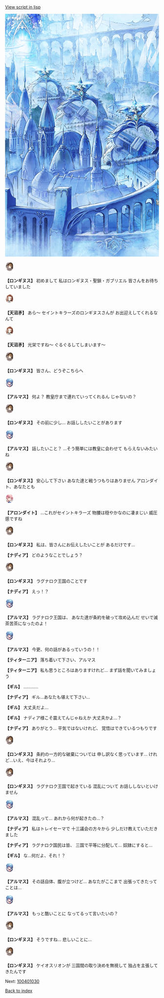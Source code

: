 [View script in lisp](../scripts/100401020.txt)

![400_angel_town_daytime.png](../images/backgrounds/400_angel_town_daytime.png)

<img src="../images/units/3300111.png" alt="3300111.png" height="34"/>

**【ロンギヌス】**
初めまして
私はロンギヌス・聖鎖・ガブリエル
皆さんをお待ちしていました

<img src="../images/units/3300411.png" alt="3300411.png" height="34"/>

**【天沼矛】**
あら～
セイントキラーズのロンギヌスさんが
お出迎えしてくれるなんて

<img src="../images/units/3300411.png" alt="3300411.png" height="34"/>

**【天沼矛】**
光栄ですね～
ぐるぐるしてしまいます～

<img src="../images/units/3300111.png" alt="3300111.png" height="34"/>

**【ロンギヌス】**
皆さん、どうぞこちらへ

<img src="../images/units/3103811.png" alt="3103811.png" height="34"/>

**【アルマス】**
何よ？
教皇庁まで連れていってくれるん
じゃないの？

<img src="../images/units/3300111.png" alt="3300111.png" height="34"/>

**【ロンギヌス】**
その前に少し…
お話ししたいことがあります

<img src="../images/units/3103811.png" alt="3103811.png" height="34"/>

**【アルマス】**
話したいこと？
…そう簡単には教皇に会わせて
もらえないみたいね

<img src="../images/units/3300111.png" alt="3300111.png" height="34"/>

**【ロンギヌス】**
安心して下さい
あなた達と戦うつもりはありません
アロンダイト、あなたとも

<img src="../images/units/3100711.png" alt="3100711.png" height="34"/>

**【アロンダイト】**
…これがセイントキラーズ
物腰は穏やかなのに凄まじい
威圧感ですね

<img src="../images/units/3300111.png" alt="3300111.png" height="34"/>

**【ロンギヌス】**
私は、皆さんにお伝えしたいことが
あるだけです…

**【ナディア】**
どのようなことでしょう？

<img src="../images/units/3300111.png" alt="3300111.png" height="34"/>

**【ロンギヌス】**
ラグナロク王国のことです

**【ナディア】**
えっ！？

<img src="../images/units/3103811.png" alt="3103811.png" height="34"/>

**【アルマス】**
ラグナロク王国は、
あなた達が条約を破って攻め込んだ
せいで滅茶苦茶になったのよ！

<img src="../images/units/3103811.png" alt="3103811.png" height="34"/>

**【アルマス】**
今更、何の話があるっていうの！！

**【ティターニア】**
落ち着いて下さい、アルマス

**【ティターニア】**
私も思うところはありますけれど…
まず話を聞いてみましょう

**【ギル】**
…………

**【ナディア】**
ギル…あなたも堪えて下さい…

**【ギル】**
大丈夫だよ…

**【ギル】**
ナディア様こそ震えてんじゃねえか
大丈夫かよ…？

**【ナディア】**
ありがとう…
平気ではないけれど、
覚悟はできているつもりです

<img src="../images/units/3300111.png" alt="3300111.png" height="34"/>

**【ロンギヌス】**
条約の一方的な破棄については
申し訳なく思っています…
けれど…いえ、今はそれより…

<img src="../images/units/3300111.png" alt="3300111.png" height="34"/>

**【ロンギヌス】**
ラグナロク王国で起きている
混乱について
お話ししないといけません

<img src="../images/units/3103811.png" alt="3103811.png" height="34"/>

**【アルマス】**
混乱って…
あれから何が起きたの…？

**【ナディア】**
私はトレイセーマで
十三議会の方々から
少しだけ教えていただきました

**【ナディア】**
ラグナロク国民は皆、
三国で平等に分配して…
奴隷にすると…

**【ギル】**
な…何だよ、それ！？

<img src="../images/units/3103811.png" alt="3103811.png" height="34"/>

**【アルマス】**
その話自体、腹が立つけど…
あなたがここまで
出張ってきたってことは…

<img src="../images/units/3103811.png" alt="3103811.png" height="34"/>

**【アルマス】**
もっと酷いことに
なってるって言いたいの？

<img src="../images/units/3300111.png" alt="3300111.png" height="34"/>

**【ロンギヌス】**
そうですね…
悲しいことに…

<img src="../images/units/3300111.png" alt="3300111.png" height="34"/>

**【ロンギヌス】**
ケイオスリオンが
三国間の取り決めを無視して
独占を主張してきたんです


Next: [100401030](100401030.md)

[Back to index](index.md)
